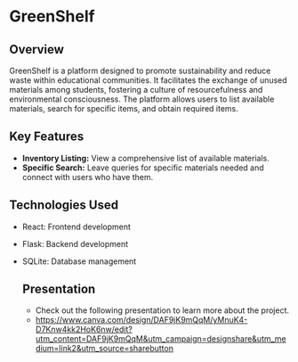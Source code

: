 # GreenShelf

## Overview

GreenShelf is a platform designed to promote sustainability and reduce waste within educational communities. It facilitates the exchange of unused materials among students, fostering a culture of resourcefulness and environmental consciousness. The platform allows users to list available materials, search for specific items, and obtain required items.

## Key Features

- **Inventory Listing:** View a comprehensive list of available materials.
- **Specific Search:** Leave queries for specific materials needed and connect with users who have them.

## Technologies Used

- React: Frontend development
- Flask: Backend development
- SQLite: Database management

  ## Presentation
  - Check out the following presentation to learn more about the project.
  - https://www.canva.com/design/DAF9jK9mQqM/yMnuK4-D7Knw4kk2HoK6nw/edit?utm_content=DAF9jK9mQqM&utm_campaign=designshare&utm_medium=link2&utm_source=sharebutton
